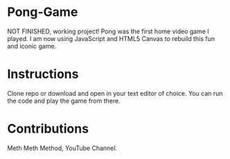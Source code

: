 # Pong-Game
NOT FINISHED, working project! 
Pong was the first home video game I played. I am now using JavaScript and HTML5 Canvas to rebuild this fun and iconic game.  

# Instructions
Clone repo or download and open in your text editor of choice.  You can run the code and play the game from there.  

# Contributions
Meth Meth Method, YouTube Channel.  